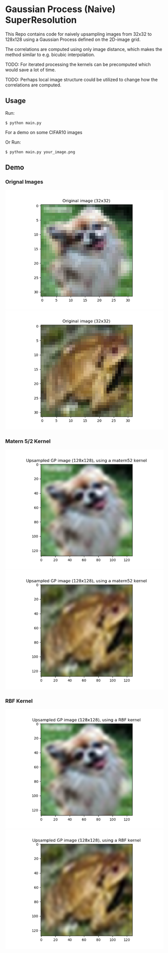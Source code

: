 # Gaussian Process (Naive) SuperResolution

This Repo contains code for naively upsampling images from 32x32 to 128x128
using a Gaussian Process defined on the 2D-image grid.

The correlations are computed using only image distance, which makes the method similar
to e.g. bicubic interpolation.

TODO: For iterated processing the kernels can be precomputed which would save a lot of time.

TODO: Perhaps local image structure could be utilized to change how the correlations are computed.

## Usage

Run:

```shell
$ python main.py 
```

For a demo on some CIFAR10 images

Or Run:

```shell
$ python main.py your_image.png
```

## Demo

### Orignal Images
![dog](demo/demo_orig8.png "Original 32x32 dog image")
![frog](demo/demo_orig11.png "Original 32x32 frog image")


### Matern 5/2 Kernel

![matern dog](demo/demo_matern8.png "Matern 5/2 for a dog")
![matern frog](demo/demo_matern11.png "Matern 5/2 for a frog")

### RBF Kernel

![RBF dog](demo/demo_RBF8.png "RBF for a dog")
![RBF frog](demo/demo_RBF11.png "RBF for a frog")
